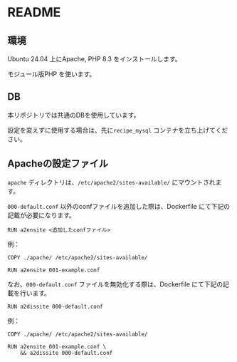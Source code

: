 # README

## 環境

Ubuntu 24.04 上にApache, PHP 8.3 をインストールします。

モジュール版PHP を使います。

## DB

本リポジトリでは共通のDBを使用しています。

設定を変えずに使用する場合は、先に`recipe_mysql` コンテナを立ち上げてください。

## Apacheの設定ファイル

`apache` ディレクトリは、`/etc/apache2/sites-available/` にマウントされます。

`000-default.conf` 以外のconfファイルを追加した際は、Dockerfile にて下記の記載が必要になります。

```
RUN a2ensite <追加したconfファイル>
```

例：

```
COPY ./apache/ /etc/apache2/sites-available/

RUN a2ensite 001-example.conf
```

なお、`000-default.conf` ファイルを無効化する際は、Dockerfile にて下記の記載を行います。

```
RUN a2dissite 000-default.conf
```

例：

```
COPY ./apache/ /etc/apache2/sites-available/

RUN a2ensite 001-example.conf \
    && a2dissite 000-default.conf
```
